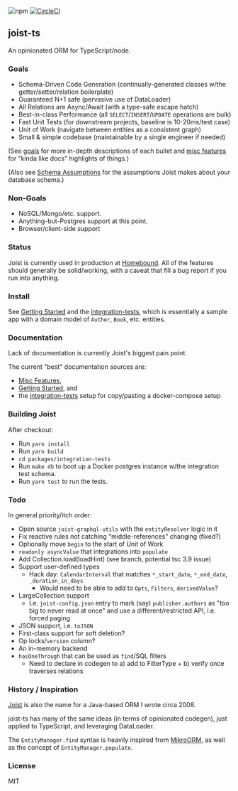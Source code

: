 ![npm](https://img.shields.io/npm/v/joist-orm)
[![CircleCI](https://circleci.com/gh/stephenh/joist-ts.svg?style=svg)](https://circleci.com/gh/stephenh/joist-ts)

## joist-ts

An opinionated ORM for TypeScript/node.

### Goals

- Schema-Driven Code Generation (continually-generated classes w/the getter/setter/relation boilerplate)
- Guaranteed N+1 safe (pervasive use of DataLoader)
- All Relations are Async/Await (with a type-safe escape hatch)
- Best-in-class Performance (all `SELECT`/`INSERT`/`UPDATE` operations are bulk)
- Fast Unit Tests (for downstream projects, baseline is 10-20ms/test case)
- Unit of Work (navigate between entities as a consistent graph)
- Small & simple codebase (maintainable by a single engineer if needed)

(See [goals](./docs/goals.markdown) for more in-depth descriptions of each bullet and [misc features](./docs/misc-features.markdown) for "kinda like docs" highlights of things.)

(Also see [Schema Assumptions](./docs/schema-assumptions.markdown) for the assumptions Joist makes about your database schema.)

### Non-Goals

- NoSQL/Mongo/etc. support.
- Anything-but-Postgres support at this point.
- Browser/client-side support

### Status

Joist is currently used in production at [Homebound](https://www.homebound.com/). All of the features should generally be solid/working, with a caveat that fill a bug report if you run into anything.

### Install

See [Getting Started](./docs/getting-started.markdown) and the [integration-tests](./packages/integration-tests), which is essentially a sample app with a domain model of `Author`, `Book`, etc. entities.

### Documentation

Lack of documentation is currently Joist's biggest pain point.

The current "best" documentation sources are:

* [Misc Features](./docs/misc-features.markdown),
* [Getting Started](./docs/getting-started.markdown), and
* the [integration-tests](./packages/integration-tests) setup for copy/pasting a docker-compose setup

### Building Joist

After checkout:

- Run `yarn install`
- Run `yarn build`
- `cd packages/integration-tests`
- Run `make db` to boot up a Docker postgres instance w/the integration test schema.
- Run `yarn test` to run the tests.

### Todo

In general priority/itch order:

- Open source `joist-graphql-utils` with the `entityResolver` logic in it
- Fix reactive rules not catching "middle-references" changing (fixed?)
- Optionally move `begin` to the start of Unit of Work
- `readonly asyncValue` that integrations into `populate`
- Add Collection.load(loadHint) (see branch, potential tsc 3.9 issue)
- Support user-defined types
  - Hack day: `CalendarInterval` that matches `*_start_date`, `*_end_date`, `_duration_in_days`
    - Would need to be able to add to `Opts`, `Filters`, `derivedValue`?
- LargeCollection support
  - I.e. `joist-config.json` entry to mark (say) `publisher.authors` as "too big to never read at once" and use a different/restricted API, i.e. forced paging
- JSON support, i.e. `toJSON`
- First-class support for soft deletion?
- Op locks/`version` column?
- An in-memory backend
- `hasOneThrough` that can be used as `find`/SQL filters
  - Need to declare in codegen to a) add to FilterType + b) verify once traverses relations

### History / Inspiration

[Joist](https://github.com/stephenh/joist) is also the name for a Java-based ORM I wrote circa 2008.

joist-ts has many of the same ideas (in terms of opinionated codegen), just applied to TypeScript, and leveraging DataLoader.

The `EntityManager.find` syntax is heavily inspired from [MikroORM](https://mikro-orm.io/), as well as the concept of `EntityManager.populate`.

### License

MIT
